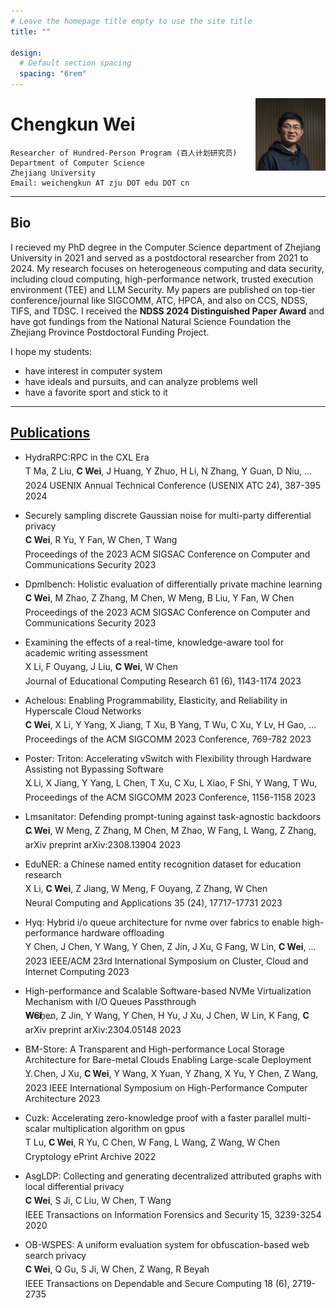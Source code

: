 ```yaml
---
# Leave the homepage title empty to use the site title
title: ""

design:
  # Default section spacing
  spacing: "6rem"
---
```

[<img src="photo.png" style="max-width:22.3%;min-width:40px;float:right;" alt="chengkun wei" />]()

# Chengkun Wei

 	Researcher of Hundred-Person Program (百人计划研究员)
	Department of Computer Science
 	Zhejiang University
 	Email: weichengkun AT zju DOT edu DOT cn

---
## Bio

I recieved my PhD degree in the Computer Science department of Zhejiang University in 2021 and served as a postdoctoral researcher from 2021 to 2024. My research focuses on heterogeneous computing and data security, including cloud computing, high-performance network, trusted execution environment (TEE) and LLM Security. My papers are published on top-tier conference/journal like SIGCOMM, ATC, HPCA, and also on CCS, NDSS, TIFS, and TDSC. I received the **NDSS 2024 Distinguished Paper Award** and have got fundings from the National Natural Science Foundation the Zhejiang Province Postdoctoral Funding Project. 


I hope my students:
- have interest in computer system
- have ideals and pursuits, and can analyze problems well 
- have a favorite sport and stick to it 

---
## [Publications](https://scholar.google.com/citations?hl=zh-CN&user=-jrGj9wAAAAJ)


<!--  
- Triton: A Flexible Hardware Offloading Architecture for Accelerating Apsara vSwitch in Alibaba Cloud
X Li, X Jiang, Y Yang, L Chen, Y Wang, C Wang, C Xu, Y Lv, B Yang, ...
Proceedings of the ACM SIGCOMM 2024 Conference, 750-763		2024
  -->
<!--  
- CMDRL: A Markovian Distributed Rate Limiting Algorithm in Cloud Networks
  <p style="line-height:0;">
  L Chen, X Jiang, X Hu, T Xu, Y Yang, X Li, B Lu,<b> C Wei</b>, W Chen

  Proceedings of the 8th Asia-Pacific Workshop on Networking, 59-66		2024
  </p> -->
 
- HydraRPC:RPC in the CXL Era
  <p style="line-height:0;">
  T Ma, Z Liu, <b>C Wei</b>, J Huang, Y Zhuo, H Li, N Zhang, Y Guan, D Niu, ...

  2024 USENIX Annual Technical Conference (USENIX ATC 24), 387-395		2024
  </p>
 
- Securely sampling discrete Gaussian noise for multi-party differential privacy
  <p style="line-height:0;">
  <b>C Wei</b>, R Yu, Y Fan, W Chen, T Wang

  Proceedings of the 2023 ACM SIGSAC Conference on Computer and Communications Security		2023
   </p>
 
- Dpmlbench: Holistic evaluation of differentially private machine learning
  <p style="line-height:0;">
  <b>C Wei</b>, M Zhao, Z Zhang, M Chen, W Meng, B Liu, Y Fan, W Chen

  Proceedings of the 2023 ACM SIGSAC Conference on Computer and Communications Security	2023
   </p>
   
- Examining the effects of a real-time, knowledge-aware tool for academic writing assessment
  <p style="line-height:0;">
  X Li, F Ouyang, J Liu, <b>C Wei</b>, W Chen

  Journal of Educational Computing Research 61 (6), 1143-1174		2023
   </p>
   
- Achelous: Enabling Programmability, Elasticity, and Reliability in Hyperscale Cloud Networks
  <p style="line-height:0;">
  <b>C Wei</b>, X Li, Y Yang, X Jiang, T Xu, B Yang, T Wu, C Xu, Y Lv, H Gao, ...

  Proceedings of the ACM SIGCOMM 2023 Conference, 769-782		2023
   </p>
 
- Poster: Triton: Accelerating vSwitch with Flexibility through Hardware Assisting not Bypassing Software
  <p style="line-height:0;">
  X Li, X Jiang, Y Yang, L Chen, T Xu, C Xu, L Xiao, F Shi, Y Wang, T Wu, ...

  Proceedings of the ACM SIGCOMM 2023 Conference, 1156-1158		2023
   </p>
   
- Lmsanitator: Defending prompt-tuning against task-agnostic backdoors
  <p style="line-height:0;">
  <b>C Wei</b>, W Meng, Z Zhang, M Chen, M Zhao, W Fang, L Wang, Z Zhang, ...

  arXiv preprint arXiv:2308.13904		2023
   </p>
 
- EduNER: a Chinese named entity recognition dataset for education research
  <p style="line-height:0;">
  X Li, <b>C Wei</b>, Z Jiang, W Meng, F Ouyang, Z Zhang, W Chen

  Neural Computing and Applications 35 (24), 17717-17731		2023
   </p>
   
- Hyq: Hybrid i/o queue architecture for nvme over fabrics to enable high-performance hardware offloading
  <p style="line-height:0;">
  Y Chen, J Chen, Y Wang, Y Chen, Z Jin, J Xu, G Fang, W Lin, <b>C Wei</b>, ...

  2023 IEEE/ACM 23rd International Symposium on Cluster, Cloud and Internet Computing		2023
   </p>
 
- High-performance and Scalable Software-based NVMe Virtualization Mechanism with I/O Queues Passthrough
  <p style="line-height:0;">
  Y Chen, Z Jin, Y Wang, Y Chen, H Yu, J Xu, J Chen, W Lin, K Fang, <b>C Wei</b>, ...

  arXiv preprint arXiv:2304.05148		2023
   </p>

- BM-Store: A Transparent and High-performance Local Storage Architecture for Bare-metal Clouds Enabling Large-scale Deployment
  <p style="line-height:0;">
  Y Chen, J Xu, <b>C Wei</b>, Y Wang, X Yuan, Y Zhang, X Yu, Y Chen, Z Wang, ...

  2023 IEEE International Symposium on High-Performance Computer Architecture		2023
  </p>

- Cuzk: Accelerating zero-knowledge proof with a faster parallel multi-scalar multiplication algorithm on gpus
    <p style="line-height:0;">
    T Lu, <b>C Wei</b>, R Yu, C Chen, W Fang, L Wang, Z Wang, W Chen

    Cryptology ePrint Archive		2022
    </p>

 
- AsgLDP: Collecting and generating decentralized attributed graphs with local differential privacy
  <p style="line-height:0;">
  <b>C Wei</b>, S Ji, C Liu, W Chen, T Wang

  IEEE Transactions on Information Forensics and Security 15, 3239-3254		2020
   </p>
 
- OB-WSPES: A uniform evaluation system for obfuscation-based web search privacy
  <p style="line-height:0;">
  <b>C Wei</b>, Q Gu, S Ji, W Chen, Z Wang, R Beyah

  IEEE Transactions on Dependable and Secure Computing 18 (6), 2719-2735
  </p>
 
